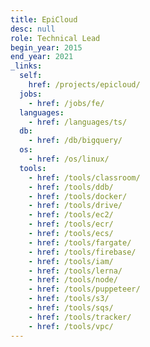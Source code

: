 ```yaml
---
title: EpiCloud
desc: null
role: Technical Lead
begin_year: 2015
end_year: 2021
_links:
  self:
    href: /projects/epicloud/
  jobs:
    - href: /jobs/fe/
  languages:
    - href: /languages/ts/
  db:
    - href: /db/bigquery/
  os:
    - href: /os/linux/
  tools:
    - href: /tools/classroom/
    - href: /tools/ddb/
    - href: /tools/docker/
    - href: /tools/drive/
    - href: /tools/ec2/
    - href: /tools/ecr/
    - href: /tools/ecs/
    - href: /tools/fargate/
    - href: /tools/firebase/
    - href: /tools/iam/
    - href: /tools/lerna/
    - href: /tools/node/
    - href: /tools/puppeteer/
    - href: /tools/s3/
    - href: /tools/sqs/
    - href: /tools/tracker/
    - href: /tools/vpc/
---
```

